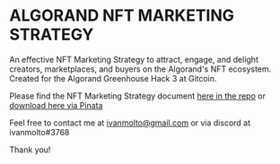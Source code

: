 # ALGORAND NFT MARKETING STRATEGY

An effective NFT Marketing Strategy to attract, engage, and delight creators, marketplaces, and buyers on the Algorand's NFT ecosystem.
Created for the Algorand Greenhouse Hack 3 at Gitcoin.

Please find the NFT Marketing Strategy document [here in the repo](https://github.com/ivanmolto/algorand-nft-marketing-strategy/blob/main/algorand-nft-marketing-strategy.pdf) or [download here via Pinata](https://ivanmolto.mypinata.cloud/ipfs/QmXvYHeffdreWMAKTzPxmida5R1PzAcZbpeC7Pysivt8Fz?_gl=1*1r9pi3q*_ga*NzYxNjg5Mjg4LjE2NjU4NDgzNTU.*_ga_5RMPXG14TE*MTY3NTkzNjkwNC4xNi4xLjE2NzU5Mzg0MzUuNjAuMC4w)

Feel free to contact me at ivanmolto@gmail.com or via discord at ivanmolto#3768

Thank you!